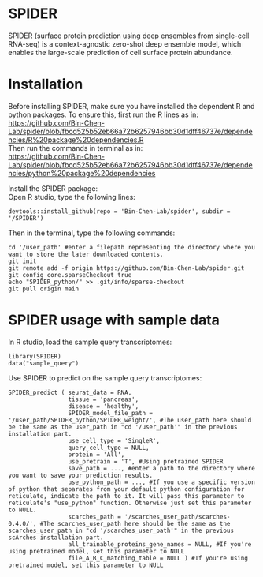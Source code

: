 # SPIDER
SPIDER (surface protein prediction using deep ensembles from single-cell RNA-seq) is a context-agnostic zero-shot deep ensemble model, which enables the large-scale prediction of cell surface protein abundance. 

# Installation
Before installing SPIDER, make sure you have installed the dependent R and python packages. To ensure this, first run the R lines as in: <br />
https://github.com/Bin-Chen-Lab/spider/blob/fbcd525b52eb66a72b6257946bb30d1dff46737e/dependencies/R%20package%20dependencies.R <br />
Then run the commands in terminal as in: <br />
https://github.com/Bin-Chen-Lab/spider/blob/fbcd525b52eb66a72b6257946bb30d1dff46737e/dependencies/python%20package%20dependencies <br />

Install the SPIDER package: <br />
Open R studio, type the following lines: <br />
```
devtools::install_github(repo = 'Bin-Chen-Lab/spider', subdir = '/SPIDER')
``` 

Then in the terminal, type the following commands:
```
cd '/user_path' #enter a filepath representing the directory where you want to store the later downloaded contents.
git init
git remote add -f origin https://github.com/Bin-Chen-Lab/spider.git
git config core.sparseCheckout true
echo "SPIDER_python/" >> .git/info/sparse-checkout
git pull origin main
```

# SPIDER usage with sample data
In R studio, load the sample query transcriptomes:
```
library(SPIDER)
data("sample_query")
```
Use SPIDER to predict on the sample query transcriptomes:
```
SPIDER_predict ( seurat_data = RNA,
                 tissue = 'pancreas',
                 disease = 'healthy',
                 SPIDER_model_file_path = '/user_path/SPIDER_python/SPIDER_weight/', #The user_path here should be the same as the user_path in "cd '/user_path'" in the previous installation part.
                 use_cell_type = 'SingleR',
                 query_cell_type = NULL,
                 protein = 'All',
                 use_pretrain = 'T', #Using pretrained SPIDER
                 save_path = ..., #enter a path to the directory where you want to save your prediction results.
                 use_python_path = ..., #If you use a specific version of python that separates from your default python configuration for reticulate, indicate the path to it. It will pass this parameter to reticulate's "use_python" function. Otherwise just set this parameter to NULL.
                 scarches_path = '/scarches_user_path/scarches-0.4.0/', #The scarches_user_path here should be the same as the scarches_user_path in "cd '/scarches_user_path'" in the previous scArches installation part.
                 all_trainable_proteins_gene_names = NULL, #If you're using pretrained model, set this parameter to NULL
                 file_A_B_C_matching_table = NULL ) #If you're using pretrained model, set this parameter to NULL
```
